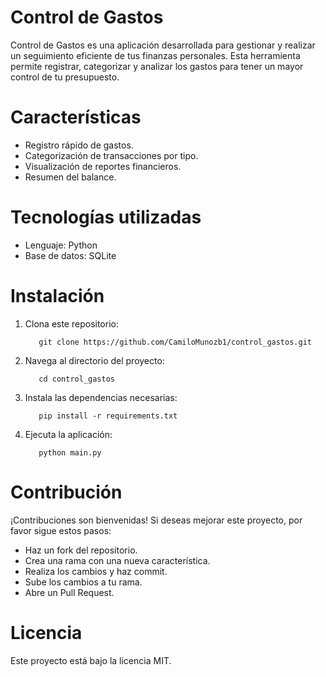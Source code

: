 # Control de Gastos

Control de Gastos es una aplicación desarrollada para gestionar y realizar un seguimiento eficiente de tus finanzas personales. Esta herramienta permite registrar, categorizar y analizar los gastos para tener un mayor control de tu presupuesto.

# Características

- Registro rápido de gastos.
- Categorización de transacciones por tipo.
- Visualización de reportes financieros.
- Resumen del balance.

# Tecnologías utilizadas

- Lenguaje: Python
- Base de datos: SQLite

# Instalación

1. Clona este repositorio:

          git clone https://github.com/CamiloMunozb1/control_gastos.git
   
2. Navega al directorio del proyecto:

          cd control_gastos
   
3. Instala las dependencias necesarias:

          pip install -r requirements.txt

4. Ejecuta la aplicación:

          python main.py

# Contribución

¡Contribuciones son bienvenidas! Si deseas mejorar este proyecto, por favor sigue estos pasos:

- Haz un fork del repositorio.
- Crea una rama con una nueva característica.
- Realiza los cambios y haz commit.
- Sube los cambios a tu rama.
- Abre un Pull Request.

# Licencia

Este proyecto está bajo la licencia MIT.
